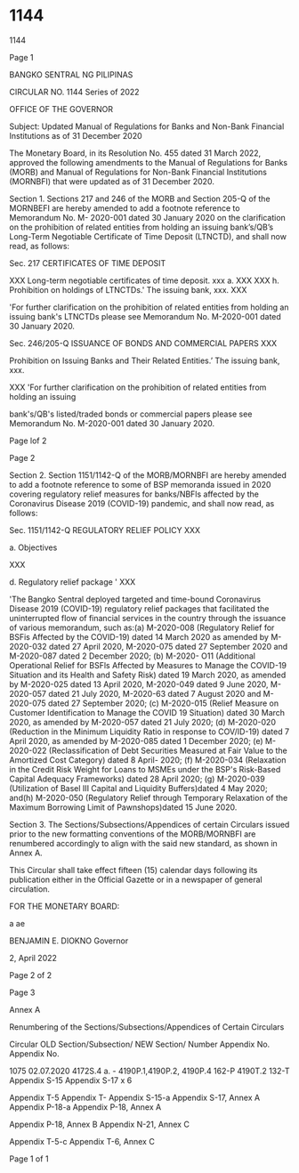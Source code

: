 # 1144

1144

Page 1

BANGKO SENTRAL NG PILIPINAS

CIRCULAR NO. 1144 Series of 2022

OFFICE OF THE GOVERNOR

Subject: Updated Manual of Regulations for Banks and Non-Bank Financial Institutions as of 31 December 2020

The Monetary Board, in its Resolution No. 455 dated 31 March 2022, approved the following amendments to the Manual of Regulations for Banks (MORB) and Manual of Regulations for Non-Bank Financial Institutions (MORNBFI) that were updated as of 31 December 2020.

Section 1. Sections 217 and 246 of the MORB and Section 205-Q of the MORNBEFI are hereby amended to add a footnote reference to Memorandum No. M- 2020-001 dated 30 January 2020 on the clarification on the prohibition of related entities from holding an issuing bank’s/QB’s Long-Term Negotiable Certificate of Time Deposit (LTNCTD), and shall now read, as follows:

Sec. 217 CERTIFICATES OF TIME DEPOSIT

XXX Long-term negotiable certificates of time deposit. xxx a. XXX XXX h. Prohibition on holdings of LTNCTDs.' The issuing bank, xxx. XXX

'For further clarification on the prohibition of related entities from holding an issuing bank's LTNCTDs please see Memorandum No. M-2020-001 dated 30 January 2020.

Sec. 246/205-Q ISSUANCE OF BONDS AND COMMERCIAL PAPERS XXX

Prohibition on Issuing Banks and Their Related Entities.’ The issuing bank, xxx.

XXX 'For further clarification on the prohibition of related entities from holding an issuing

bank's/QB's listed/traded bonds or commercial papers please see Memorandum No. M-2020-001 dated 30 January 2020.

Page lof 2

Page 2

Section 2. Section 1151/1142-Q of the MORB/MORNBFI are hereby amended to add a footnote reference to some of BSP memoranda issued in 2020 covering regulatory relief measures for banks/NBFls affected by the Coronavirus Disease 2019 (COVID-19) pandemic, and shall now read, as follows:

Sec. 1151/1142-Q REGULATORY RELIEF POLICY XXX

a. Objectives

XXX

d. Regulatory relief package ' XXX

'The Bangko Sentral deployed targeted and time-bound Coronavirus Disease 2019 (COVID-19) regulatory relief packages that facilitated the uninterrupted flow of financial services in the country through the issuance of various memorandum, such as:(a) M-2020-008 (Regulatory Relief for BSFis Affected by the COVID-19) dated 14 March 2020 as amended by M-2020-032 dated 27 April 2020, M-2020-075 dated 27 September 2020 and M-2020-087 dated 2 December 2020; (b) M-2020- O11 (Additional Operational Relief for BSFls Affected by Measures to Manage the COVID-19 Situation and its Health and Safety Risk) dated 19 March 2020, as amended by M-2020-025 dated 13 April 2020, M-2020-049 dated 9 June 2020, M- 2020-057 dated 21 July 2020, M-2020-63 dated 7 August 2020 and M-2020-075 dated 27 September 2020; (c) M-2020-015 (Relief Measure on Customer Identification to Manage the COVID 19 Situation) dated 30 March 2020, as amended by M-2020-057 dated 21 July 2020; (d) M-2020-020 (Reduction in the Minimum Liquidity Ratio in response to COV/ID-19) dated 7 April 2020, as amended by M-2020-085 dated 1 December 2020; (e) M-2020-022 (Reclassification of Debt Securities Measured at Fair Value to the Amortized Cost Category) dated 8 April- 2020; (f) M-2020-034 (Relaxation in the Credit Risk Weight for Loans to MSMEs under the BSP's Risk-Based Capital Adequacy Frameworks) dated 28 April 2020; (g) M-2020-039 (Utilization of Basel III Capital and Liquidity Buffers)dated 4 May 2020; and(h) M-2020-050 (Regulatory Relief through Temporary Relaxation of the Maximum Borrowing Limit of Pawnshops)dated 15 June 2020.

Section 3. The Sections/Subsections/Appendices of certain Circulars issued prior to the new formatting conventions of the MORB/MORNBFI are renumbered accordingly to align with the said new standard, as shown in Annex A.

This Circular shall take effect fifteen (15) calendar days following its publication either in the Official Gazette or in a newspaper of general circulation.

FOR THE MONETARY BOARD:

a ae

BENJAMIN E. DIOKNO Governor

2, April 2022

Page 2 of 2

Page 3

Annex A

Renumbering of the Sections/Subsections/Appendices of Certain Circulars

Circular OLD Section/Subsection/ NEW Section/ Number Appendix No. Appendix No.

1075 02.07.2020 4172S.4 a. - 4190P.1,4190P.2, 4190P.4 162-P 4190T.2 132-T Appendix S-15 Appendix S-17 x 6

Appendix T-5 Appendix T- Appendix S-15-a Appendix S-17, Annex A Appendix P-18-a Appendix P-18, Annex A

Appendix P-18, Annex B Appendix N-21, Annex C

Appendix T-5-c Appendix T-6, Annex C

Page 1 of 1